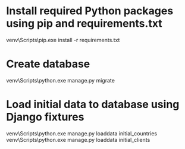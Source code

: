 # Install required Python packages using pip and requirements.txt
venv\Scripts\pip.exe install -r requirements.txt

# Create database
venv\Scripts\python.exe manage.py migrate

# Load initial data to database using Django fixtures 
venv\Scripts\python.exe manage.py loaddata initial_countries
venv\Scripts\python.exe manage.py loaddata initial_clients
